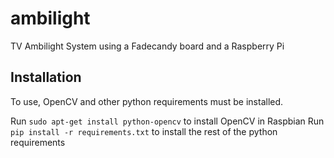 # ambilight
TV Ambilight System using a Fadecandy board and a Raspberry Pi

## Installation
To use, OpenCV and other python requirements must be installed.

Run `sudo apt-get install python-opencv` to install OpenCV in Raspbian
Run `pip install -r requirements.txt` to install the rest of the python requirements


